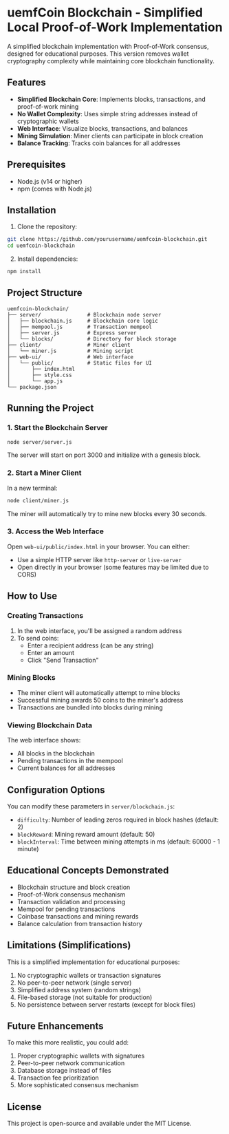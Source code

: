 # uemfCoin Blockchain - Simplified Local Proof-of-Work Implementation

A simplified blockchain implementation with Proof-of-Work consensus, designed for educational purposes. This version removes wallet cryptography complexity while maintaining core blockchain functionality.

## Features

- **Simplified Blockchain Core**: Implements blocks, transactions, and proof-of-work mining
- **No Wallet Complexity**: Uses simple string addresses instead of cryptographic wallets
- **Web Interface**: Visualize blocks, transactions, and balances
- **Mining Simulation**: Miner clients can participate in block creation
- **Balance Tracking**: Tracks coin balances for all addresses

## Prerequisites

- Node.js (v14 or higher)
- npm (comes with Node.js)

## Installation

1. Clone the repository:
```bash
git clone https://github.com/yourusername/uemfcoin-blockchain.git
cd uemfcoin-blockchain
```

2. Install dependencies:
```bash
npm install
```

## Project Structure

```
uemfcoin-blockchain/
├── server/               # Blockchain node server
│   ├── blockchain.js     # Blockchain core logic
│   ├── mempool.js        # Transaction mempool
│   ├── server.js         # Express server
│   └── blocks/           # Directory for block storage
├── client/               # Miner client
│   └── miner.js          # Mining script
├── web-ui/               # Web interface
│   └── public/           # Static files for UI
│       ├── index.html
│       ├── style.css
│       └── app.js
└── package.json
```

## Running the Project

### 1. Start the Blockchain Server

```bash
node server/server.js
```

The server will start on port 3000 and initialize with a genesis block.

### 2. Start a Miner Client

In a new terminal:
```bash
node client/miner.js
```

The miner will automatically try to mine new blocks every 30 seconds.

### 3. Access the Web Interface

Open `web-ui/public/index.html` in your browser. You can either:
- Use a simple HTTP server like `http-server` or `live-server`
- Open directly in your browser (some features may be limited due to CORS)

## How to Use

### Creating Transactions

1. In the web interface, you'll be assigned a random address
2. To send coins:
   - Enter a recipient address (can be any string)
   - Enter an amount
   - Click "Send Transaction"

### Mining Blocks

- The miner client will automatically attempt to mine blocks
- Successful mining awards 50 coins to the miner's address
- Transactions are bundled into blocks during mining

### Viewing Blockchain Data

The web interface shows:
- All blocks in the blockchain
- Pending transactions in the mempool
- Current balances for all addresses

## Configuration Options

You can modify these parameters in `server/blockchain.js`:

- `difficulty`: Number of leading zeros required in block hashes (default: 2)
- `blockReward`: Mining reward amount (default: 50)
- `blockInterval`: Time between mining attempts in ms (default: 60000 - 1 minute)

## Educational Concepts Demonstrated

- Blockchain structure and block creation
- Proof-of-Work consensus mechanism
- Transaction validation and processing
- Mempool for pending transactions
- Coinbase transactions and mining rewards
- Balance calculation from transaction history

## Limitations (Simplifications)

This is a simplified implementation for educational purposes:

1. No cryptographic wallets or transaction signatures
2. No peer-to-peer network (single server)
3. Simplified address system (random strings)
4. File-based storage (not suitable for production)
5. No persistence between server restarts (except for block files)

## Future Enhancements

To make this more realistic, you could add:

1. Proper cryptographic wallets with signatures
2. Peer-to-peer network communication
3. Database storage instead of files
4. Transaction fee prioritization
5. More sophisticated consensus mechanism

## License

This project is open-source and available under the MIT License.